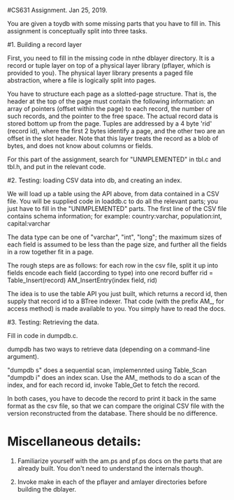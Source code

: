 #CS631 Assignment.  Jan 25, 2019.

You are given a toydb with some missing parts that you have to fill in.
This assignment is conceptually split into three tasks. 

#1. Building a record layer

First, you need to fill in the missing code in nthe dblayer directory. It is a record or tuple layer on top of a physical layer library (pflayer, which is provided to you). The physical layer library presents a paged file abstraction, where a file is logically split into pages. 

You have to structure each page as a slotted-page structure. That is, the header at the top of the page must contain the following information: an array of pointers (offset within the page) to each record, the number of such records, and the pointer to the free space. The actual record data is stored bottom up from the  page. Tuples are addressed by a 4 byte 'rid' (record id), where the first 2 bytes identify a page, and the other two are an offset in the slot header.
Note that this layer treats the record as a blob of bytes, and does not know about columns or fields. 

For this part of the assignment, search for "UNMPLEMENTED" in tbl.c and tbl.h, and put in the relevant code.

#2. Testing: loading CSV data into db, and creating an index.

We will load up a table using the API above, from data contained in a CSV file. You will be supplied code in loaddb.c to do all the relevant parts; you just have to fill in the "UNIMPLEMENTED" parts.
The first line of the CSV file contains schema information; for example:
      country:varchar,  population:int, capital:varchar

The data type can be one of "varchar", "int", "long"; the maximum sizes of each field is assumed to be less than the page size, and further all the fields in a row together fit in a page.

The rough steps are as follows:
     for each row in the csv file,
          split it up into fields
	  encode each field (according to type) into one record buffer
	  rid = Table_Insert(record)
	  AM_InsertEntry(index field, rid)

The idea is to use the table API you just built, which returns a record id, then supply that record id to a BTree indexer. That code (with the prefix AM_, for access method) is made available to you. You simply have to read the docs.

#3. Testing: Retrieving the data.

Fill in code in dumpdb.c.

dumpdb has two ways to retrieve data (depending on a command-line argument).

"dumpdb s" does a sequential scan, implemennted using Table_Scan
"dumpdb i" does an index scan. Use the AM_ methods to do a scan of the index, and for each record id, invoke
Table_Get to fetch the record. 

In both cases, you have to decode the record to print it back in the same format as the csv file, so that we can compare the original CSV file with the version reconstructed from the database. There should be no difference.


# Miscellaneous details:

1. Familiarize yourself with the am.ps and pf.ps docs on the parts that are already built. You don't need to
    understand the internals though.

2. Invoke make in each of the pflayer and amlayer directories before building the dblayer.
